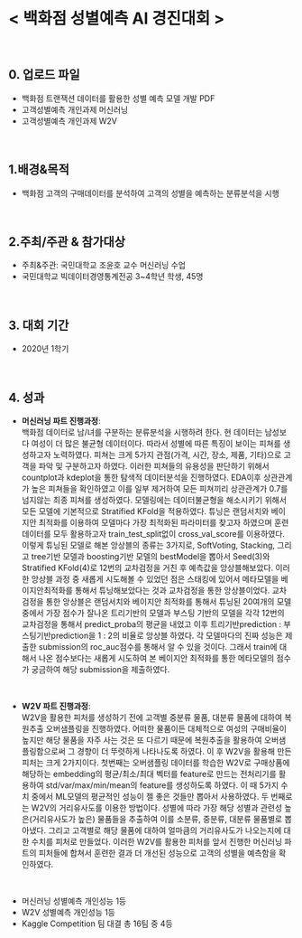# < 백화점 성별예측 AI 경진대회 >
<br>
    
## 0. 업로드 파일
 - 백화점 트랜잭션 데이터를 활용한 성별 예측 모델 개발 PDF
 - 고객성별예측 개인과제 머신러닝
 - 고객성별예측 개인과제 W2V
<br>

## 1.배경&목적
 - 백화점 고객의 구매데이터를 분석하여 고객의 성별을 예측하는 분류분석을 시행
<br>
    
## 2.주최/주관 & 참가대상
 - 주최&주관: 국민대학교 조윤호 교수 머신러닝 수업
 - 국민대학교 빅데이터경영통계전공 3~4학년 학생, 45명
<br>

## 3. 대회 기간
 - 2020년 1학기
<br>

## 4. 성과
 - **머신러닝 파트 진행과정**:  
백화점 데이터로 남/녀를 구분하는 분류분석을 시행하려 한다. 현 데이터는 남성보다 여성이 더 많은 불균형 데이터이다. 따라서 성별에 따른 특징이 보이는 피쳐를 생성하고자 노력하였다. 피쳐는 크게 5가지 관점(가격, 시간, 장소, 제품, 기타)으로 고객을 파악 및 구분하고자 하였다. 이러한 피쳐들의 유용성을 판단하기 위해서 countplot과 kdeplot을 통한 탐색적 데이터분석을 진행하였다. EDA이후 상관관계가 높은 피쳐들을 확인하였고 이를 일부 제거하여 모든 피쳐끼리 상관관계가 0.7를 넘지않는 최종 피쳐를 생성하였다. 모델링에는 데이터불균형을 해소시키기 위해서 모든 모델에 기본적으로 Stratified KFold을 적용하였다. 튜닝은 랜덤서치와 베이지안 최적화를 이용하여 모델마다 가장 최적화된 파라미터를 찾고자 하였으며 훈련데이터를 모두 활용하고자 train_test_split없이 cross_val_score를 이용하였다. 이렇게 튜닝된 모델로 해본 앙상블의 종류는 3가지로, SoftVoting, Stacking, 그리고 tree기반 모델과 boosting기반 모델의 bestModel을 뽑아서 Seed(3)와 Stratified KFold(4)로 12번의 교차검정을 거친 후 예측값을 앙상블해보았다. 이러한 앙상블 과정 중 새롭게 시도해볼 수 있었던 점은 스태킹에 있어서 메타모델을 베이지안최적화를 통해서 튜닝해보았다는 것과 교차검정을 통한 앙상블이었다. 교차검정을 통한 앙상블은 랜덤서치와 베이지안 최적화를 통해서 튜닝된 20여개의 모델중에서 가장 점수가 잘나온 트리기반의 모델과 부스팅 기반의 모델을 각각 12번의 교차검정을 통해서 predict_proba의 평균을 내었고 이후 트리기반prediction : 부스팅기반prediction을 1 : 2의 비율로 앙상블 하였다. 각 모델마다의 진짜 성능은 제출한 submission의 roc_auc점수를 통해서 알 수 있을 것이다. 그래서 train에 대해서 나온 점수보다는 새롭게 시도하여 본 베이지안 최적화를 통한 메타모델의 점수가 궁금하여 해당 submission을 제출하였다.
<br>    

 - **W2V 파트 진행과정**:  
W2V을 활용한 피처를 생성하기 전에 고객별 중분류 물품, 대분류 물품에 대하여 복원추출 오버샘플링을 진행하였다. 어떠한 물품이든 대체적으로 여성의 구매비율이 높지만 해당 물품을 자주 사는 것은 또 다르기 때문에 복원추출을 활용하여 오버샘플링함으로써 그 경향이 더 뚜렷하게 나타나도록 하였다. 이 후 W2V을 활용해 만든 피처는 크게 2가지이다. 첫번째는 오버샘플링 데이터를 학습한 W2V로 구매상품에 해당하는 embedding의 평균/최소/최대 벡터를 feature로 만드는 전처리기를 활용하여 std/var/max/min/mean의 feature를 생성하도록 하였다. 이 때 5가지 수치 중에서 ML모델의 평균적인 성능이 젤 좋은 것들만 뽑아서 사용하였다. 두 번째로는 W2V의 거리유사도를 이용한 방법이다. 성별에 따라 가장 해당 성별과 관련성 높은(거리유사도가 높은) 물품들을 추출하여 이를 소분류, 중분류, 대분류 물품별로 뽑아냈다. 그리고 고객별로 해당 물품에 대하여 얼마큼의 거리유사도가 나오는지에 대한 수치를 피처로 만들었다. 이러한 W2V를 활용한 피처를 앞서 진행한 머신러닝 파트의 피처들에 합쳐서 훈련한 결과 더 개선된 성능으로 고객의 성별을 예측함을 확인하였다.
<br>

 - 머신러닝 성별예측 개인성능 1등
 - W2V 성별예측 개인성능 1등
 - Kaggle Competition 팀 대결 총 16팀 중 4등
<br>

    
